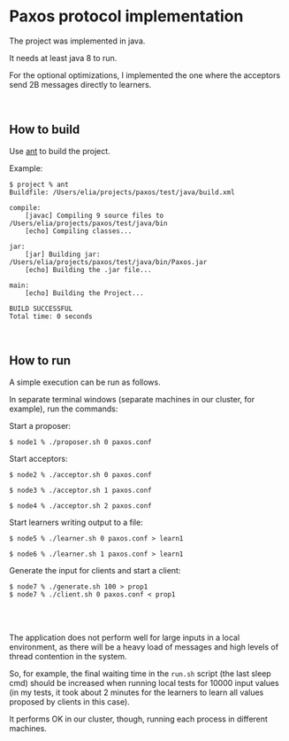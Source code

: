 # Paxos protocol implementation

The project was implemented in java.

It needs at least java 8 to run.

For the optional optimizations, I implemented the one where the acceptors send 2B messages directly to learners.

<br>

## How to build
Use [ant](https://ant.apache.org/) to build the project.

Example:
    
    $ project % ant
    Buildfile: /Users/elia/projects/paxos/test/java/build.xml

    compile:
        [javac] Compiling 9 source files to /Users/elia/projects/paxos/test/java/bin
        [echo] Compiling classes...

    jar:
        [jar] Building jar: /Users/elia/projects/paxos/test/java/bin/Paxos.jar
        [echo] Building the .jar file...

    main:
        [echo] Building the Project...

    BUILD SUCCESSFUL
    Total time: 0 seconds
<br>

## How to run

A simple execution can be run as follows.

In separate terminal windows (separate machines in our cluster, for example), run the commands:

Start a proposer:

    $ node1 % ./proposer.sh 0 paxos.conf

Start acceptors:

    $ node2 % ./acceptor.sh 0 paxos.conf

    $ node3 % ./acceptor.sh 1 paxos.conf

    $ node4 % ./acceptor.sh 2 paxos.conf

Start learners writing output to a file:

    $ node5 % ./learner.sh 0 paxos.conf > learn1

    $ node6 % ./learner.sh 1 paxos.conf > learn1

Generate the input for clients and start a client:

    $ node7 % ./generate.sh 100 > prop1
    $ node7 % ./client.sh 0 paxos.conf < prop1

<br>
<br>

The application does not perform well for large inputs in a local environment, as there will be a heavy load of messages and high levels of thread contention in the system.

So, for example, the final waiting time in the `run.sh` script (the last sleep cmd) should be increased when running local tests for 10000 input values (in my tests, it took about 2 minutes for the learners to learn all values proposed by clients in this case).

It performs OK in our cluster, though, running each process in different machines.